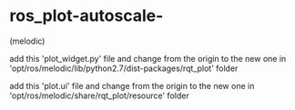 # ros_plot-autoscale-
(melodic)

add this 'plot_widget.py' file and change from the origin to the new one in 'opt/ros/melodic/lib/python2.7/dist-packages/rqt_plot' folder

add this 'plot.ui' file and change from the origin to the new one in 'opt/ros/melodic/share/rqt_plot/resource' folder
